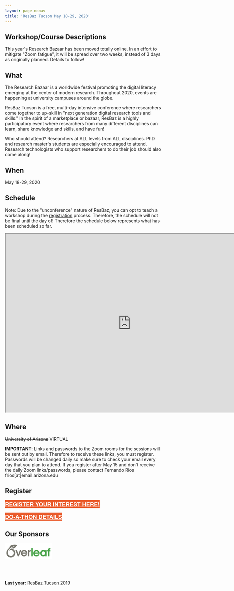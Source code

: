 ```yaml
---
layout: page-nonav
title: 'ResBaz Tucson May 18-29, 2020'
---
```

## Workshop/Course Descriptions

This year's Research Bazaar has been moved totally online. In an effort to mitigate "Zoom fatigue", it will be spread over two weeks, instead of 3 days as originally planned. Details to follow!

## What

The Research Bazaar is a worldwide festival promoting the digital literacy emerging at the center of modern research. Throughout 2020, events are happening at university campuses around the globe.

ResBaz Tucson is a free, multi-day intensive conference where researchers come together to up-skill in "next generation digital research tools and skills." In the spirit of a marketplace or bazaar, ResBaz is a highly participatory event where researchers from many different disciplines can learn, share knowledge and skills, and have fun!

Who should attend? Researchers at ALL levels from ALL disciplines. PhD and research master's students are especially encouraged to attend. Research technologists who support researchers to do their job should also come along!

## When

May 18-29, 2020

## Schedule

Note: Due to the "unconference" nature of ResBaz, you can opt to teach a workshop during the [registration](#register) process. Therefore, the schedule will not be final until the day of! Therefore the schedule below represents what has been scheduled so far.

<iframe src="https://docs.google.com/spreadsheets/d/e/2PACX-1vSBl72pdoEoEDg2satp642DbgLLkAT6WQrbk9jarDRk9mbSE1QU7P5EcmJSqdgYKFYXNu-a5deg0pG7/pubhtml?widget=true&amp;headers=false" width="800" height="570"></iframe>

## Where

~~University of Arizona~~ VIRTUAL

**IMPORTANT**: Links and passwords to the Zoom rooms for the sessions will be sent out by email. Therefore to receive these links, you must register. Passwords will be changed daily so make sure to check your email every day that you plan to attend. If you register after May 15 and don't receive the daily Zoom links/passwords, please contact Fernando Rios frios[at]email.arizona.edu


## Register

<a href="https://bit.ly/RezBazAZ20Reg" class="btn btn2020" target="_blank">Register your interest here!</a>

<a href="https://bit.ly/ResBazAZ20_DoAThon" class="btn btn2020">Do-a-Thon details</a>


<style>
  .btn2020 {
    font-family: Montserrat,"Helvetica Neue",Helvetica,Arial,sans-serif;
    text-transform: uppercase;
    font-size: 18px;
    font-weight: 700;
    background-color: #EA5A2A;
    color: white;
  }
</style>

## Our Sponsors

<a href="https://www.overleaf.com"><img src="/img/logos/overleaf.png" alt="Overleaf logo" width="150"></a>

<br><br><br>
**Last year:**
<a href="/resbaz/resbazTucson2019">ResBaz Tucson 2019</a>
